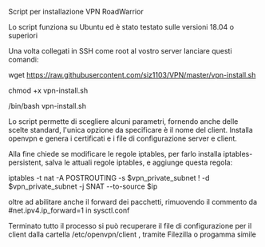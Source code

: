 Script per installazione VPN RoadWarrior

Lo script funziona su Ubuntu ed è stato testato sulle versioni 18.04 o superiori

Una volta collegati in SSH come root al vostro server lanciare questi comandi:

wget https://raw.githubusercontent.com/siz1103/VPN/master/vpn-install.sh

chmod +x vpn-install.sh

/bin/bash vpn-install.sh

Lo script permette di scegliere alcuni parametri, fornendo anche delle scelte standard, l'unica opzione da specificare è il nome del client.
Installa openvpn e genera i certificati e i file di configurazione server e client.

Alla fine chiede se modificare le regole iptables, per farlo installa iptables-persistent, salva le attuali regole iptables, e aggiunge questa regola:

iptables -t nat -A POSTROUTING -s $vpn_private_subnet ! -d $vpn_private_subnet -j SNAT --to-source $ip

oltre ad abilitare anche il forward dei pacchetti, rimuovendo il commento da #net.ipv4.ip_forward=1 in sysctl.conf

Terminato tutto il processo si può recuperare il file di configurazione per il client dalla cartella /etc/openvpn/client , tramite Filezilla o progamma simile
